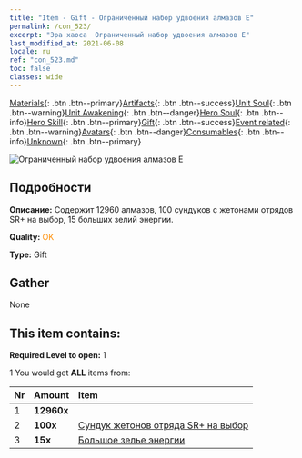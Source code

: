 ```yaml
---
title: "Item - Gift - Ограниченный набор удвоения алмазов E"
permalink: /con_523/
excerpt: "Эра хаоса  Ограниченный набор удвоения алмазов E"
last_modified_at: 2021-06-08
locale: ru
ref: "con_523.md"
toc: false
classes: wide
---
```

 [Materials](/ItemsRU/){: .btn .btn--primary}[Artifacts](/ItemsRU/Artifacts/){: .btn .btn--success}[Unit Soul](/ItemsRU/UnitSoul/){: .btn .btn--warning}[Unit Awakening](/ItemsRU/UnitAwakening/){: .btn .btn--danger}[Hero Soul](/ItemsRU/HeroSoul/){: .btn .btn--info}[Hero Skill](/ItemsRU/HeroSkill/){: .btn .btn--primary}[Gift](/ItemsRU/Gift/){: .btn .btn--success}[Event related](/ItemsRU/Events/){: .btn .btn--warning}[Avatars](/ItemsRU/Avatars/){: .btn .btn--danger}[Consumables](/ItemsRU/Consumables/){: .btn .btn--info}[Unknown](/ItemsRU/Unknown/){: .btn .btn--primary}

 ![Ограниченный набор удвоения алмазов E](/images/t/i_907196.png)

## Подробности
 **Описание:** Содержит 12960 алмазов, 100 сундуков с жетонами отрядов SR+ на выбор, 15 больших зелий энергии.

 **Quality:** <span style="color: #FF8C00">OK</span>

 **Type:** Gift

## Gather

  None

## This item contains:

 **Required Level to open:** 1

 1 You would get **ALL** items  from:

  | Nr | Amount |     Item    |
  |:---|:-------|:------------|
  | 1 |  **12960x** | <i class="fas fa-gem"/> |  | 
  | 2 |  **100x** | [Сундук жетонов отряда SR+ на выбор](/ItemsRU/con_1619/) |  | 
  | 3 |  **15x** | [Большое зелье энергии](/ItemsRU/con_706/) |  | 
